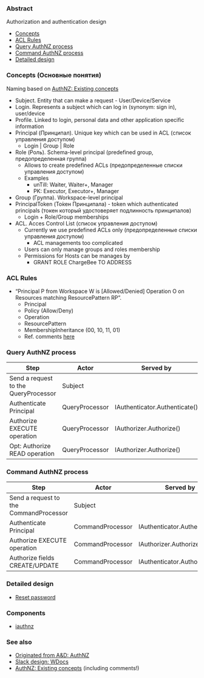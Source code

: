 ### Abstract

Authorization and authentication design

- [Concepts](#concepts)
- [ACL Rules](#acl-rules)
- [Query AuthNZ process](#query-authnz-process)
- [Command AuthNZ process](#command-authnz-process)
- [Detailed design](#detailed-design)

### Concepts (Основные понятия)
Naming based on [AuthNZ: Existing concepts](https://dev.heeus.io/launchpad/#!19546)

- Subject. Entity that can make a request - User/Device/Service
- Login. Represents a subject which can log in (synonym: sign in), user/device
- Profile. Linked to login, personal data and other application specific information
- Principal (Принципал). Unique key which can be used in ACL (список управления доступом)
  - Login | Group | Role
- Role (Роль). Schema-level principal (predefined group, предопределенная группа)
  - Allows to create predefined ACLs (предопределенные списки управления доступом)
  - Examples
    - unTill: Waiter, Waiter+, Manager
    - PK: Executor, Executor+, Manager
- Group (Группа). Workspace-level principal
- PrincipalToken (То́кен Принципала) - token which authenticated principals (токен который удостоверяет подлинность принципалов)
  - Login + Role/Group memberships
- ACL. Acces Control List (список управления доступом)
  - Currently we use predefined ACLs only (предопределенные списки управления доступом)
    - ACL managements too complicated
  - Users can only manage groups and roles membership
  - Permissions for Hosts can be manages by
    - GRANT ROLE ChargeBee TO ADDRESS <ip>

### ACL Rules
- “Principal P from Workspace W is [Allowed/Denied] Operation O on Resources matching ResourcePattern RP”.
  - Principal
  - Policy (Allow/Deny)
  - Operation
  - ResourcePattern
  - MembershipInheritance (00, 10, 11, 01)
  - Ref. comments [here](https://dev.heeus.io/launchpad/#!19546)

### Query AuthNZ process

|Step   |Actor      | Served by   |
|-      |---------- | ----------  |
|Send a request to the QueryProcessor |Subject |
|Authenticate Principal|QueryProcessor |IAuthenticator.Authenticate()
|Authorize EXECUTE operation|QueryProcessor |IAuthorizer.Authorize()
|Opt: Authorize READ operation|QueryProcessor|IAuthorizer.Authorize()

### Command AuthNZ process
|Step|Actor|Served by|
|-|-|-|
|Send a request to the CommandProcessor|Subject |
|Authenticate Principal|CommandProcessor |IAuthenticator.Authenticate()
|Authorize EXECUTE operation|CommandProcessor |IAuthorizer.Authorize()
|Authorize fields CREATE/UPDATE|CommandProcessor |IAuthenticator.Authorize() 

### Detailed design

- [Reset password](reset-password.md)

### Components

- [iauthnz](https://github.com/heeus/core/tree/main/iauthnz)

### See also

- [Originated from A&D: AuthNZ](https://dev.heeus.io/launchpad/#!17808)
- [Slack design: WDocs](https://dev.heeus.io/launchpad/#!19080)
- [AuthNZ: Existing concepts](https://dev.heeus.io/launchpad/#!19546) (including comments!)

